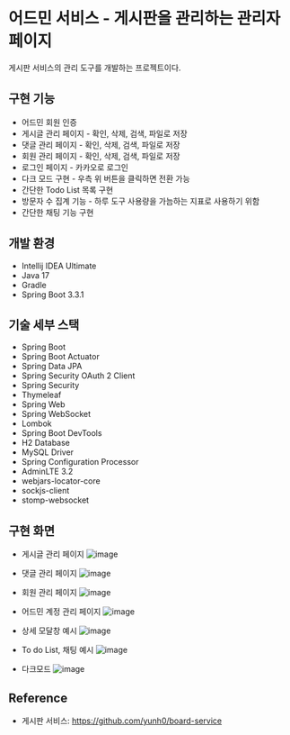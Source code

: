 # 어드민 서비스 - 게시판을 관리하는 관리자 페이지

게시판 서비스의 관리 도구를 개발하는 프로젝트이다. 

## 구현 기능

* 어드민 회원 인증
* 게시글 관리 페이지 - 확인, 삭제, 검색, 파일로 저장
* 댓글 관리 페이지 - 확인, 삭제, 검색, 파일로 저장
* 회원 관리 페이지 - 확인, 삭제, 검색, 파일로 저장
* 로그인 페이지 - 카카오로 로그인
* 다크 모드 구현 - 우측 위 버튼을 클릭하면 전환 가능
* 간단한 Todo List 목록 구현
* 방문자 수 집계 기능 - 하루 도구 사용량을 가늠하는 지표로 사용하기 위함
* 간단한 채팅 기능 구현

## 개발 환경

* Intellij IDEA Ultimate
* Java 17
* Gradle
* Spring Boot 3.3.1

## 기술 세부 스택

* Spring Boot
* Spring Boot Actuator
* Spring Data JPA
* Spring Security OAuth 2 Client
* Spring Security
* Thymeleaf
* Spring Web
* Spring WebSocket
* Lombok
* Spring Boot DevTools
* H2 Database
* MySQL Driver
* Spring Configuration Processor
* AdminLTE 3.2
* webjars-locator-core
* sockjs-client
* stomp-websocket

## 구현 화면

* 게시글 관리 페이지
![image](https://github.com/user-attachments/assets/68b6b7bf-8b52-4c6f-9a16-9493f547cf1d)

* 댓글 관리 페이지
![image](https://github.com/user-attachments/assets/6041d85b-cd9c-49c6-9665-41ea1937212f)

* 회원 관리 페이지
![image](https://github.com/user-attachments/assets/401e1758-7b81-4568-9f82-01d40d0e0504)

* 어드민 계정 관리 페이지
![image](https://github.com/user-attachments/assets/12250be3-c4b5-4f05-82d9-b0a375c3daba)

* 상세 모달창 예시
![image](https://github.com/user-attachments/assets/e9efaa46-9e1e-4495-93a3-329cf183971e)

* To do List, 채팅 예시
![image](https://github.com/user-attachments/assets/3b07911d-0275-4cbb-9f74-2bc737b0978e)

* 다크모드
![image](https://github.com/user-attachments/assets/fcf8e2b3-b59a-4a1b-ab18-bac20d6e5610)


## Reference

* 게시판 서비스: https://github.com/yunh0/board-service
